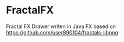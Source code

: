 # FractalFX
Fractal FX Drawer writen in Java FX based on https://github.com/user890104/fractals-libpng
